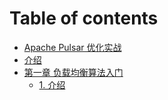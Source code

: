 # Table of contents

* [Apache Pulsar 优化实战](README.md)
* [介绍](jie-shao.md)
* [第一章 负载均衡算法入门](di-yi-zhang-fu-zai-jun-heng-suan-fa-ru-men.md)
  * [1. 介绍](di-yi-zhang-fu-zai-jun-heng-suan-fa-ru-men/1.-jie-shao.md)
